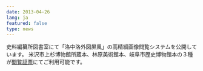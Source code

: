 ```yaml
---
date: 2013-04-26
lang: ja
featured: false
type: news
---
```

史料編纂所図書室にて「洛中洛外図屏風」の高精細画像閲覧システムを公開しています。
米沢市上杉博物館所蔵本、林原美術館本、岐阜市歴史博物館本の３種が<a href="http://www.hi.u-tokyo.ac.jp/tosho/etsuran.html">閲覧証票</a>にてご利用可能です。
